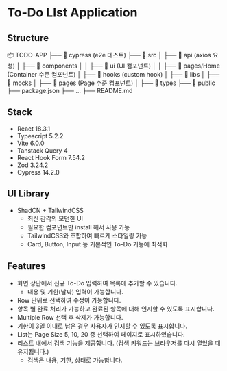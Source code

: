 # To-Do LIst Application

## Structure
📦 TODO-APP
├── 📂 cypress (e2e 테스트)
├── 📂 src
│   ├── 📂 api (axios 요청)
│   ├── 📂 components
│   │   ├── 📂 ui (UI 컴포넌트)
│   │   ├── 📂 pages/Home (Container 수준 컴포넌트)
│   ├── 📂 hooks (custom hook)
│   ├── 📂 libs 
│   ├── 📂 mocks
│   ├── 📂 pages (Page 수준 컴포넌트)
│   ├── 📂 types 
├── 📂 public
├── package.json
├── ...
├── README.md

## Stack
- React 18.3.1
- Typescript 5.2.2
- Vite 6.0.0
- Tanstack Query 4
- React Hook Form 7.54.2
- Zod 3.24.2
- Cypress 14.2.0


## UI Library
- ShadCN + TailwindCSS
    - 최신 감각의 모던한 UI
    - 필요한 컴포넌트만 install 해서 사용 가능
    - TailwindCSS와 조합하여 빠르게 스타일링 가능
    - Card, Button, Input 등 기본적인 To-Do 기능에 최적화

## Features
- 화면 상단에서 신규 To-Do 입력하여 목록에 추가할 수 있습니다.
    - 내용 및 기한(날짜) 입력이 가능합니다.
- Row 단위로 선택하여 수정이 가능합니다.
- 항목 별 완료 처리가 가능하고 완료된 항목에 대해 인지할 수 있도록 표시합니다.
- Multiple Row 선택 후 삭제가 가능합니다.
- 기한이 3일 이내로 남은 경우 사용자가 인지할 수 있도록 표시합니다.
- List는 Page Size 5, 10, 20 중 선택하여 페이지로 표시하였습니다. 
- 리스트 내에서 검색 기능을 제공합니다. (검색 키워드는 브라우저를 다시 열었을 때 유지됩니다.)
    - 검색은 내용, 기한, 상태로 가능합니다. 





